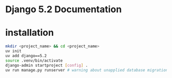 # Django 5.2 Documentation

# installation
```sh
mkdir <project_name> && cd <project_name>
uv init
uv add django==5.2
source .venv/bin/activate
django-admin startproject [config] .
uv run manage.py runserver # warning about unapplied database migrations
